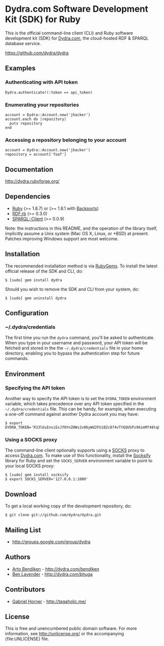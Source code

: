 Dydra.com Software Development Kit (SDK) for Ruby
=================================================

This is the official command-line client (CLI) and Ruby software development
kit (SDK) for [Dydra.com][], the cloud-hosted RDF & SPARQL database service.

<https://github.com/dydra/dydra>

Examples
--------

### Authenticating with API token

    Dydra.authenticate!(:token => api_token)

### Enumerating your repositories

    account = Dydra::Account.new('jhacker')
    account.each do |repository|
      puts repository
    end

### Accessing a repository belonging to your account

    account = Dydra::Account.new('jhacker')
    repository = account['foaf']

Documentation
-------------

<http://dydra.rubyforge.org/>

Dependencies
------------

* [Ruby](http://ruby-lang.org/) (>= 1.8.7) or (>= 1.8.1 with [Backports][])
* [RDF.rb](http://rubygems.org/gems/rdf) (>= 0.3.0)
* [SPARQL::Client](http://rubygems.org/gems/sparql-client) (>= 0.0.9)

Note: the instructions in this README, and the operation of the library
itself, implicitly assume a Unix system (Mac OS X, Linux, or *BSD) at
present. Patches improving Windows support are most welcome.

Installation
------------

The recommended installation method is via [RubyGems](http://rubygems.org/).
To install the latest official release of the SDK and CLI, do:

    $ [sudo] gem install dydra

Should you wish to remove the SDK and CLI from your system, do:

    $ [sudo] gem uninstall dydra

Configuration
-------------

### ~/.dydra/credentials

The first time you run the `dydra` command, you'll be asked to authenticate.
When you type in your username and password, your API token will be fetched
and stored in the the `~/.dydra/credentials` file in your home directory,
enabling you to bypass the authentication step for future commands.

Environment
-----------

### Specifying the API token

Another way to specify the API token is to set the `DYDRA_TOKEN` environment
variable, which takes precedence over any API token specified in the
`~/.dydra/credentials` file. This can be handy, for example, when executing
a one-off command against another Dydra account you may have:

    $ export DYDRA_TOKEN='R33l6sEnxiExJfOYnZHWs2v06yWd2FUiBZc874vTt6QUSPz96imMf48tqLsz'

### Using a SOCKS proxy

The command-line client optionally supports using a [SOCKS][] proxy to
access [Dydra.com][]. To make use of this functionality, install the
[Socksify][] library for Ruby and set the `SOCKS_SERVER` environment
variable to point to your local SOCKS proxy:

    $ [sudo] gem install socksify
    $ export SOCKS_SERVER='127.0.0.1:1080'

[SOCKS]:    http://en.wikipedia.org/wiki/SOCKS
[Socksify]: http://rubygems.org/gems/socksify

Download
--------

To get a local working copy of the development repository, do:

    $ git clone git://github.com/dydra/dydra.git

Mailing List
------------

* <http://groups.google.com/group/dydra>

Authors
-------

* [Arto Bendiken](http://github.com/bendiken) - <http://dydra.com/bendiken>
* [Ben Lavender](http://github.com/bhuga) - <http://dydra.com/bhuga>

Contributors
------------

* [Gabriel Horner](http://github.com/cldwalker) - <http://tagaholic.me/>

License
-------

This is free and unencumbered public domain software. For more information,
see <http://unlicense.org/> or the accompanying {file:UNLICENSE} file.

[Ruby]:       http://ruby-lang.org/
[RDF]:        http://www.w3.org/RDF/
[RDF.rb]:     http://rdf.rubyforge.org/
[YARD]:       http://yardoc.org/
[YARD-GS]:    http://rubydoc.info/docs/yard/file/docs/GettingStarted.md
[PDD]:        http://unlicense.org/#unlicensing-contributions
[Backports]:  http://rubygems.org/gems/backports
[Dydra.com]:  http://dydra.com/
